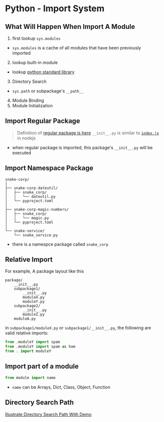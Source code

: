 # Python - Import System

## What Will Happen When Import A Module

1. first lookup `sys.modules`

- `sys.modules` is a cache of all modules that have been previously imported

2. lookup built-in module

- lookup [python standard library]()

3. Directory Search

- `sys.path` or subpackage's `__path__`

4. Module Binding
5. Module Initialization

## Import Regular Package

> Definition of [regular package is here](python-glossary.md#package)
> `__init__.py` is similar to [`index.js`](javascript-module.md#indexjs-file) in nodejs

- when regular package is imported, this package's `__init__.py` will be executed

## Import Namespace Package

```
snake-corp/
│
├── snake-corp-dateutil/
│   ├── snake_corp/
│   │   └── dateutil.py
│   └── pyproject.toml
│
├── snake-corp-magic-numbers/
│   ├── snake_corp/
│   │   └── magic.py
│   └── pyproject.toml
│
└── snake-service/
    └── snake_service.py
```

- there is a namespce package called `snake_corp`

## Relative Import

For example, A package layout like this

```
package/
    __init__.py
    subpackage1/
        __init__.py
        moduleX.py
        moduleY.py
    subpackage2/
        __init__.py
        moduleZ.py
    moduleA.py
```

in `subpackage1/moduleX.py` or `subpackage1/__init__.py`, the following are valid relative imports:

```py
from .moduleY import spam
from .moduleY import spam as ham
from . import moduleY
```

## Import part of a module

```py
from module import name
```

- `name` can be Arrays, Dict, Class, Object, Function 

## Directory Search Path

[Illustrate Directory Search Path With Demo](python-illustrate-module-search-path.md)


